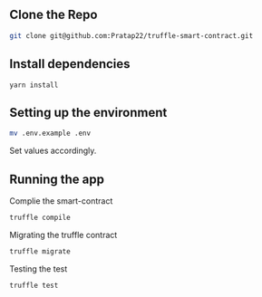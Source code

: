## Clone the Repo

```bash
git clone git@github.com:Pratap22/truffle-smart-contract.git
```

## Install dependencies

```
yarn install
```

## Setting up the environment

```bash
mv .env.example .env
```

Set values accordingly.

## Running the app

Complie the smart-contract

```bash
truffle compile
```

Migrating the truffle contract

```bash
truffle migrate
```

Testing the test

```bash
truffle test
```
